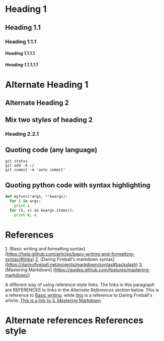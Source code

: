 # Heading 1
## Heading 1.1
### Heading 1.1.1
#### Heading 1.1.1.1
##### Heading 1.1.1.1.1

Alternate Heading 1
===================
Alternate Heading 2
-------------------
## Mix two styles of heading 2
### Heading 2.2.1

## Quoting code (any language)
```
git status
git add -A :/
git commit -m 'auto commit'
```

## Quoting python code with syntax highlighting
```python
def myfunc(*args, **kwargs):
  for i in args:
    print i
  for (k, v) in kwargs.items():
    print k, v
```

# References
[1]. [Basic writing and formatting syntax] (https://help.github.com/articles/basic-writing-and-formatting-syntax/#links)
[2]. [Daring Fireball's markdown syntax] (https://daringfireball.net/projects/markdown/syntax#backslash)
[3]. [Mastering Markdown] (https://guides.github.com/features/mastering-markdown/)

A different way of using reference-style links. The links in this paragraph are REFERENCES to links in the *Alternate References* section below. This is a reference to [Basic writing][1], while [this][2] is a reference to Daring Fireball's article. [This is a link to 3. Mastering Markdown][3].

# Alternate references References style
[1]: https://help.github.com/articles/basic-writing-and-formatting-syntax/#links "Basic writing and formatting syntax"
[2]: https://daringfireball.net/projects/markdown/syntax#backslash "Daring Fireball's markdown syntax"
[3]: https://guides.github.com/features/mastering-markdown/ "Mastering Markdown"


